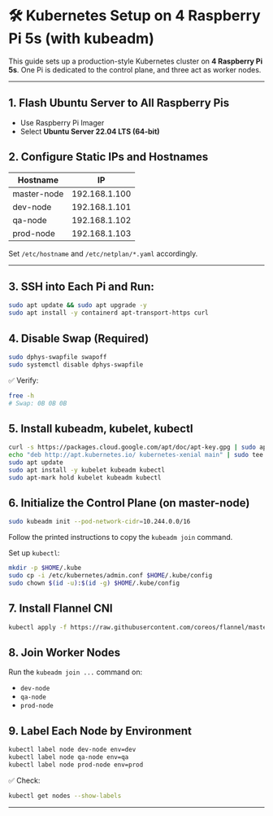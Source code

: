 # 🛠️ Kubernetes Setup on 4 Raspberry Pi 5s (with kubeadm)

This guide sets up a production-style Kubernetes cluster on **4 Raspberry Pi 5s**. One Pi is dedicated to the control plane, and three act as worker nodes.

---

## 1. Flash Ubuntu Server to All Raspberry Pis

- Use Raspberry Pi Imager
- Select **Ubuntu Server 22.04 LTS (64-bit)**

## 2. Configure Static IPs and Hostnames

| Hostname     | IP             |
|--------------|----------------|
| master-node  | 192.168.1.100  |
| dev-node     | 192.168.1.101  |
| qa-node      | 192.168.1.102  |
| prod-node    | 192.168.1.103  |

Set `/etc/hostname` and `/etc/netplan/*.yaml` accordingly.

---

## 3. SSH into Each Pi and Run:

```bash
sudo apt update && sudo apt upgrade -y
sudo apt install -y containerd apt-transport-https curl
```

## 4. Disable Swap (Required)

```bash
sudo dphys-swapfile swapoff
sudo systemctl disable dphys-swapfile
```

✅ Verify:
```bash
free -h
# Swap: 0B 0B 0B
```

## 5. Install kubeadm, kubelet, kubectl

```bash
curl -s https://packages.cloud.google.com/apt/doc/apt-key.gpg | sudo apt-key add -
echo "deb http://apt.kubernetes.io/ kubernetes-xenial main" | sudo tee /etc/apt/sources.list.d/kubernetes.list
sudo apt update
sudo apt install -y kubelet kubeadm kubectl
sudo apt-mark hold kubelet kubeadm kubectl
```

## 6. Initialize the Control Plane (on master-node)

```bash
sudo kubeadm init --pod-network-cidr=10.244.0.0/16
```

Follow the printed instructions to copy the `kubeadm join` command.

Set up `kubectl`:
```bash
mkdir -p $HOME/.kube
sudo cp -i /etc/kubernetes/admin.conf $HOME/.kube/config
sudo chown $(id -u):$(id -g) $HOME/.kube/config
```

## 7. Install Flannel CNI

```bash
kubectl apply -f https://raw.githubusercontent.com/coreos/flannel/master/Documentation/kube-flannel.yml
```

## 8. Join Worker Nodes

Run the `kubeadm join ...` command on:
- `dev-node`
- `qa-node`
- `prod-node`

## 9. Label Each Node by Environment

```bash
kubectl label node dev-node env=dev
kubectl label node qa-node env=qa
kubectl label node prod-node env=prod
```

✅ Check:
```bash
kubectl get nodes --show-labels
```

---
